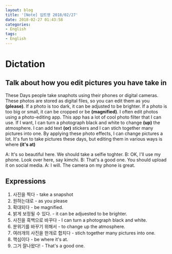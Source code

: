 ```yaml
---
layout: blog
title: '[Note] 입트영 2018/02/27'
date: 2018-02-27 01:43:58
categories: 
- English
tags:
- English
---
```


# Dictation
## Talk about how you edit pictures you have take in

These Days people take snaphots using their phones or digital cameras. These photos are stored as digital files, so you can edit them as you **(please)**. If a photo is too dark, it can be adjusted to be brighter. If a photo is too big or small, it can be cropped or be **(magnified)**. I often edit photos using a photo-editing app. This app has a lot of cool photo filter that I can use. If I want, I can turn a photograph black and white to change **(up)** the atmosphere. I can add text **(or)** stickers and I can stich together many pictures into one. By applying these photo effects, I can change pictures a lot. It's fun to take pictures these days, but editing them in various ways is where **(it's at)**

A: It's so beautiful here. We should take a selfie toghter.
B: OK, I'll use my phone. Look over here, say kimchi.
B: That's a good one. You should upload it on social media.
A: I will. The camera on my phone is great. 

## Expressions
1. 사진을 찍다 - take a snapshot
2. 원하는대로 - as you please
3. 확대되다 - be magnified.
4. 밝게 보정될 수 있다. - it can be adjuested to be brighter.
5. 사진을 흑백으로 바꾸다 - I can turn a photograph black and white.
6. 분위기를 바꾸기 위해서 - to change up the atmosphere.
7. 여러개의 사진을 한개로 합치다 - stich together many pictures into one.
8. 핵심이다 - be where it's at.
9. 그거 잘나왔다! - That's a good one.